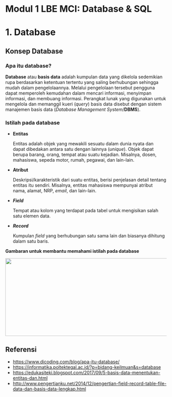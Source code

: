 # Modul 1 LBE MCI: Database & SQL

# 1. Database

## Konsep Database

### Apa itu database?

<b>Database</b> atau <b>basis data</b> adalah kumpulan data yang dikelola sedemikian rupa berdasarkan ketentuan tertentu yang saling berhubungan sehingga mudah dalam pengelolaannya. Melalui pengelolaan tersebut pengguna dapat memperoleh kemudahan dalam mencari informasi, menyimpan informasi, dan membuang informasi. Perangkat lunak yang digunakan untuk mengelola dan memanggil kueri (<i>query</i>) basis data disebut dengan sistem manajemen basis data (<i>Database Management System</i>/<b>DBMS</b>).

### Istilah pada database

- <b>Entitas</b>
  
  Entitas adalah objek yang mewakili sesuatu dalam dunia nyata dan dapat dibedakan antara satu dengan lainnya (<i>unique</i>). Objek dapat berupa barang, orang, tempat atau suatu kejadian. Misalnya, dosen, mahasiswa, sepeda motor, rumah, pegawai, dan lain-lain.
  
- <b>Atribut</b>

  Deskripsi/karakteristik dari suatu entitas, berisi penjelasan detail tentang entitas itu sendiri. Misalnya, entitas mahasiswa mempunyai atribut nama, alamat, NRP, <i>email</i>, dan lain-lain.
  
- <i><b>Field</b></i>

  Tempat atau kolom yang terdapat pada tabel untuk mengisikan salah satu elemen data.
  
- <i><b>Record</b></i>
  
  Kumpulan <i>field</i> yang berhubungan satu sama lain dan biasanya dihitung dalam satu baris.

<b>Gambaran untuk membantu memahami istilah pada database</b>

<img src="https://user-images.githubusercontent.com/37539546/131708987-10383a7c-aa2e-47a1-9685-5b6f90ef8650.jpg" width="698" height="243">
  
## Referensi

- https://www.dicoding.com/blog/apa-itu-database/
- https://informatika.poltektegal.ac.id/?p=bidang-keilmuan&s=database
- https://edukasiteki.blogspot.com/2017/09/5-basis-data-menentukan-entitas-dan.html
- http://www.pengertianku.net/2014/12/pengertian-field-record-table-file-data-dan-basis-data-lengkap.html
